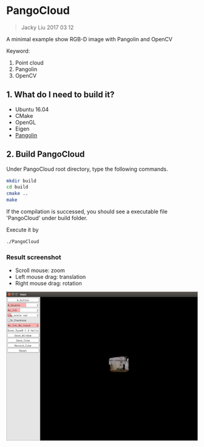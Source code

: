 # PangoCloud
> Jacky Liu
> 2017 03 12

A minimal example show RGB-D image with Pangolin and OpenCV

Keyword:
1. Point cloud
2. Pangolin
3. OpenCV


## 1. What do I need to build it?
  - Ubuntu 16.04
  - CMake
  - OpenGL
  - Eigen
  - [Pangolin](https://github.com/stevenlovegrove/Pangolin)

## 2. Build PangoCloud

Under PangoCloud root directory, type the following commands.
```bash
mkdir build
cd build
cmake ..
make
```
If the compilation is successed, you should see a executable file 'PangoCloud' under build folder.

Execute it by
```bash
./PangoCloud
```

### Result screenshot
  - Scroll mouse: zoom
  - Left mouse drag: translation
  - Right mouse drag: rotation

![ResultDemo](./demo.png)